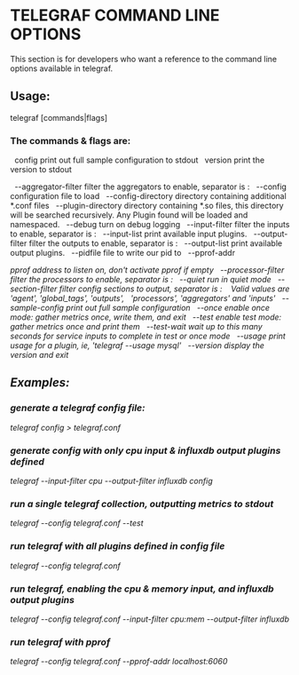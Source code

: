 # TELEGRAF COMMAND LINE OPTIONS 

This section is for developers who want a reference to the command line options available in telegraf.

## Usage:

  telegraf [commands|flags]

### The commands & flags are:

 &nbsp; config              print out full sample configuration to stdout
 &nbsp; version             print the version to stdout

 &nbsp; --aggregator-filter <filter>   filter the aggregators to enable, separator is :
 &nbsp; --config <file>                configuration file to load
 &nbsp; --config-directory <directory> directory containing additional *.conf files
 &nbsp; --plugin-directory             directory containing *.so files, this directory will be searched recursively. Any Plugin found will be loaded and namespaced.
 &nbsp; --debug                        turn on debug logging
 &nbsp; --input-filter <filter>        filter the inputs to enable, separator is :
 &nbsp;  --input-list                   print available input plugins.
 &nbsp; --output-filter <filter>       filter the outputs to enable, separator is :
 &nbsp; --output-list                  print available output plugins.
 &nbsp; --pidfile <file>               file to write our pid to
 &nbsp; --pprof-addr <address>         pprof address to listen on, don't activate pprof if empty
 &nbsp; --processor-filter <filter>    filter the processors to enable, separator is :
 &nbsp; --quiet                        run in quiet mode
 &nbsp; --section-filter               filter config sections to output, separator is :
&nbsp; &nbsp;Valid values are 'agent', 'global_tags', 'outputs',
&nbsp;&nbsp;'processors', 'aggregators' and 'inputs'
&nbsp;  --sample-config                print out full sample configuration
&nbsp;  --once                         enable once mode: gather metrics once, write them, and exit
&nbsp;  --test                         enable test mode: gather metrics once and print them
&nbsp;  --test-wait                    wait up to this many seconds for service
                                 inputs to complete in test or once mode
&nbsp;  --usage <plugin>               print usage for a plugin, ie, 'telegraf --usage mysql'
&nbsp;  --version                      display the version and exit

## Examples:

  ### generate a telegraf config file:
  telegraf config > telegraf.conf

  ### generate config with only cpu input & influxdb output plugins defined
  telegraf --input-filter cpu --output-filter influxdb config

  ### run a single telegraf collection, outputting metrics to stdout
  telegraf --config telegraf.conf --test

  ### run telegraf with all plugins defined in config file
  telegraf --config telegraf.conf

  ### run telegraf, enabling the cpu & memory input, and influxdb output plugins
  telegraf --config telegraf.conf --input-filter cpu:mem --output-filter influxdb

  ### run telegraf with pprof
  telegraf --config telegraf.conf --pprof-addr localhost:6060
